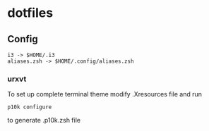 dotfiles
===


## Config
```
i3 -> $HOME/.i3
aliases.zsh -> $HOME/.config/aliases.zsh

```
### urxvt
To set up complete terminal theme modify .Xresources file and run
```
p10k configure
```
to generate .p10k.zsh file
